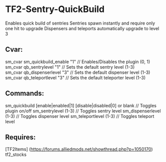 # TF2-Sentry-QuickBuild  
Enables quick build of sentries
Sentries spawn instantly and require only one hit to upgrade
Dispensers and teleports automatically upgrade to level 3

## Cvar:  
sm_cvar sm_quickbuild_enable "1" // Enables/Disables the plugin (0, 1)  
sm_cvar qb_sentrylevel "1" // Sets the default sentry level (1-3)  
sm_cvar qb_dispenserlevel "3" // Sets the default dispenser level (1-3)  
sm_cvar qb_teleportlevel "3" // Sets the default teleporter level (1-3)  

## Commands:  
sm_quickbuild  [enable|enabled|1]  [disable|disabled|0] or blank // Toggles plugin on/off
sm_sentrylevel (1-3) // Toggles sentry level
sm_dispenserlevel (1-3) // Toggles dispenser level
sm_teleportlevel (1-3) // Toggles teleport level

## Requires:
[TF2Items] (https://forums.alliedmods.net/showthread.php?p=1050170)
tf2_stocks
